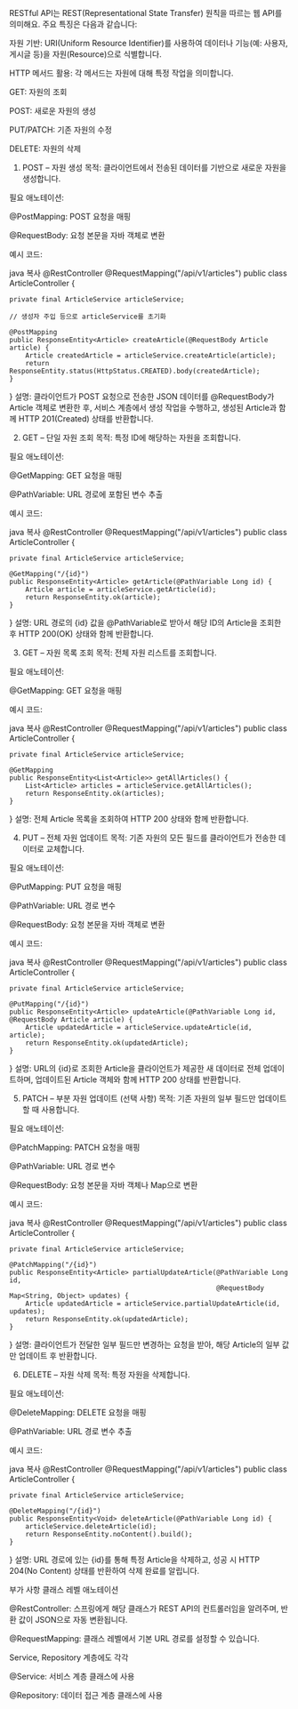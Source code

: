 RESTful API는 REST(Representational State Transfer) 원칙을 따르는 웹 API를 의미해요. 주요 특징은 다음과 같습니다:

자원 기반:
URI(Uniform Resource Identifier)를 사용하여 데이터나 기능(예: 사용자, 게시글 등)을 자원(Resource)으로 식별합니다.

HTTP 메서드 활용:
각 메서드는 자원에 대해 특정 작업을 의미합니다.

GET: 자원의 조회

POST: 새로운 자원의 생성

PUT/PATCH: 기존 자원의 수정

DELETE: 자원의 삭제

1. POST – 자원 생성
   목적: 클라이언트에서 전송된 데이터를 기반으로 새로운 자원을 생성합니다.

필요 애노테이션:

@PostMapping: POST 요청을 매핑

@RequestBody: 요청 본문을 자바 객체로 변환

예시 코드:

java
복사
@RestController
@RequestMapping("/api/v1/articles")
public class ArticleController {

    private final ArticleService articleService;

    // 생성자 주입 등으로 articleService를 초기화

    @PostMapping
    public ResponseEntity<Article> createArticle(@RequestBody Article article) {
        Article createdArticle = articleService.createArticle(article);
        return ResponseEntity.status(HttpStatus.CREATED).body(createdArticle);
    }
}
설명: 클라이언트가 POST 요청으로 전송한 JSON 데이터를 @RequestBody가 Article 객체로 변환한 후, 서비스 계층에서 생성 작업을 수행하고, 생성된 Article과 함께 HTTP 201(Created) 상태를 반환합니다.

2. GET – 단일 자원 조회
   목적: 특정 ID에 해당하는 자원을 조회합니다.

필요 애노테이션:

@GetMapping: GET 요청을 매핑

@PathVariable: URL 경로에 포함된 변수 추출

예시 코드:

java
복사
@RestController
@RequestMapping("/api/v1/articles")
public class ArticleController {

    private final ArticleService articleService;

    @GetMapping("/{id}")
    public ResponseEntity<Article> getArticle(@PathVariable Long id) {
        Article article = articleService.getArticle(id);
        return ResponseEntity.ok(article);
    }
}
설명: URL 경로의 {id} 값을 @PathVariable로 받아서 해당 ID의 Article을 조회한 후 HTTP 200(OK) 상태와 함께 반환합니다.

3. GET – 자원 목록 조회
   목적: 전체 자원 리스트를 조회합니다.

필요 애노테이션:

@GetMapping: GET 요청을 매핑

예시 코드:

java
복사
@RestController
@RequestMapping("/api/v1/articles")
public class ArticleController {

    private final ArticleService articleService;

    @GetMapping
    public ResponseEntity<List<Article>> getAllArticles() {
        List<Article> articles = articleService.getAllArticles();
        return ResponseEntity.ok(articles);
    }
}
설명: 전체 Article 목록을 조회하여 HTTP 200 상태와 함께 반환합니다.

4. PUT – 전체 자원 업데이트
   목적: 기존 자원의 모든 필드를 클라이언트가 전송한 데이터로 교체합니다.

필요 애노테이션:

@PutMapping: PUT 요청을 매핑

@PathVariable: URL 경로 변수

@RequestBody: 요청 본문을 자바 객체로 변환

예시 코드:

java
복사
@RestController
@RequestMapping("/api/v1/articles")
public class ArticleController {

    private final ArticleService articleService;

    @PutMapping("/{id}")
    public ResponseEntity<Article> updateArticle(@PathVariable Long id, @RequestBody Article article) {
        Article updatedArticle = articleService.updateArticle(id, article);
        return ResponseEntity.ok(updatedArticle);
    }
}
설명: URL의 {id}로 조회한 Article을 클라이언트가 제공한 새 데이터로 전체 업데이트하며, 업데이트된 Article 객체와 함께 HTTP 200 상태를 반환합니다.

5. PATCH – 부분 자원 업데이트 (선택 사항)
   목적: 기존 자원의 일부 필드만 업데이트할 때 사용합니다.

필요 애노테이션:

@PatchMapping: PATCH 요청을 매핑

@PathVariable: URL 경로 변수

@RequestBody: 요청 본문을 자바 객체나 Map으로 변환

예시 코드:

java
복사
@RestController
@RequestMapping("/api/v1/articles")
public class ArticleController {

    private final ArticleService articleService;

    @PatchMapping("/{id}")
    public ResponseEntity<Article> partialUpdateArticle(@PathVariable Long id,
                                                        @RequestBody Map<String, Object> updates) {
        Article updatedArticle = articleService.partialUpdateArticle(id, updates);
        return ResponseEntity.ok(updatedArticle);
    }
}
설명: 클라이언트가 전달한 일부 필드만 변경하는 요청을 받아, 해당 Article의 일부 값만 업데이트 후 반환합니다.

6. DELETE – 자원 삭제
   목적: 특정 자원을 삭제합니다.

필요 애노테이션:

@DeleteMapping: DELETE 요청을 매핑

@PathVariable: URL 경로 변수 추출

예시 코드:

java
복사
@RestController
@RequestMapping("/api/v1/articles")
public class ArticleController {

    private final ArticleService articleService;

    @DeleteMapping("/{id}")
    public ResponseEntity<Void> deleteArticle(@PathVariable Long id) {
        articleService.deleteArticle(id);
        return ResponseEntity.noContent().build();
    }
}
설명: URL 경로에 있는 {id}를 통해 특정 Article을 삭제하고, 성공 시 HTTP 204(No Content) 상태를 반환하여 삭제 완료를 알립니다.

부가 사항
클래스 레벨 애노테이션

@RestController: 스프링에게 해당 클래스가 REST API의 컨트롤러임을 알려주며, 반환 값이 JSON으로 자동 변환됩니다.

@RequestMapping: 클래스 레벨에서 기본 URL 경로를 설정할 수 있습니다.

Service, Repository 계층에도 각각

@Service: 서비스 계층 클래스에 사용

@Repository: 데이터 접근 계층 클래스에 사용